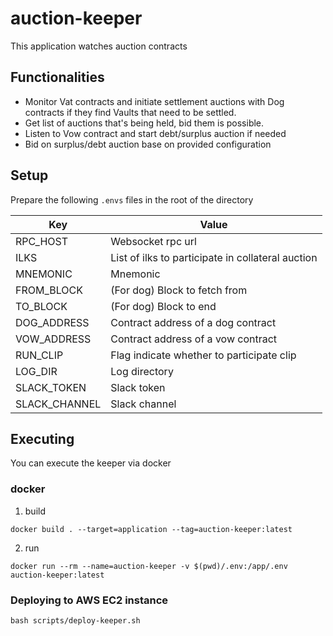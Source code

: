 # auction-keeper

This application watches auction contracts

## Functionalities

- Monitor Vat contracts and initiate settlement auctions with Dog contracts if they find Vaults that need to be settled.
- Get list of auctions that's being held, bid them is possible.
- Listen to Vow contract and start debt/surplus auction if needed
- Bid on surplus/debt auction base on provided configuration

## Setup

Prepare the following `.envs` files in the root of the directory

| Key           | Value                                             |
| ------------- | ------------------------------------------------- |
| RPC_HOST      | Websocket rpc url                                 |
| ILKS          | List of ilks to participate in collateral auction |
| MNEMONIC      | Mnemonic                                          |
| FROM_BLOCK    | (For dog) Block to fetch from                     |
| TO_BLOCK      | (For dog) Block to end                            |
| DOG_ADDRESS   | Contract address of a dog contract                |
| VOW_ADDRESS   | Contract address of a vow contract                |
| RUN_CLIP      | Flag indicate whether to participate clip         |
| LOG_DIR       | Log directory                                     |
| SLACK_TOKEN   | Slack token                                       |
| SLACK_CHANNEL | Slack channel                                     |

## Executing

You can execute the keeper via docker

### docker

1. build

```
docker build . --target=application --tag=auction-keeper:latest
```

2. run

```
docker run --rm --name=auction-keeper -v $(pwd)/.env:/app/.env auction-keeper:latest
```

### Deploying to AWS EC2 instance

```
bash scripts/deploy-keeper.sh
```
